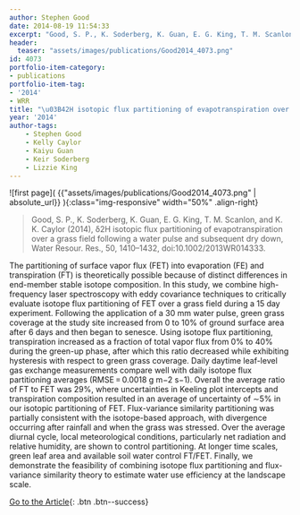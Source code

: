 ```yaml
---
author: Stephen Good
date: 2014-08-19 11:54:33
excerpt: "Good, S. P., K. Soderberg, K. Guan, E. G. King, T. M. Scanlon, and K. K. Caylor (2014), \u03B42H isotopic flux partitioning of evapotranspiration over a grass field following a water pulse and subsequent dry down, Water Resour. Res., 50, 1410\u20131432, doi:10.1002/ 2013WR014333."
header:
  teaser: "assets/images/publications/Good2014_4073.png"
id: 4073
portfolio-item-category:
- publications
portfolio-item-tag:
- '2014'
- WRR
title: "\u03B42H isotopic flux partitioning of evapotranspiration over a grass field following a water pulse and subsequent dry down"
year: '2014'
author-tags:
    - Stephen Good
    - Kelly Caylor
    - Kaiyu Guan
    - Keir Soderberg
    - Lizzie King
---
```


![first page]( {{"assets/images/publications/Good2014_4073.png" | absolute_url}} ){:class="img-responsive" width="50%" .align-right}

> Good, S. P., K. Soderberg, K. Guan, E. G. King, T. M. Scanlon, and K. K. Caylor (2014), δ2H isotopic flux partitioning of evapotranspiration over a grass field following a water pulse and subsequent dry down, Water Resour. Res., 50, 1410–1432, doi:10.1002/2013WR014333.


The partitioning of surface vapor flux (FET) into evaporation (FE) and transpiration (FT) is theoretically possible because of distinct differences in end-member stable isotope composition. In this study, we combine high-frequency laser spectroscopy with eddy covariance techniques to critically evaluate isotope flux partitioning of FET over a grass field during a 15 day experiment. Following the application of a 30 mm water pulse, green grass coverage at the study site increased from 0 to 10% of ground surface area after 6 days and then began to senesce. Using isotope flux partitioning, transpiration increased as a fraction of total vapor flux from 0% to 40% during the green-up phase, after which this ratio decreased while exhibiting hysteresis with respect to green grass coverage. Daily daytime leaf-level gas exchange measurements compare well with daily isotope flux partitioning averages (RMSE = 0.0018 g m−2 s−1). Overall the average ratio of FT to FET was 29%, where uncertainties in Keeling plot intercepts and transpiration composition resulted in an average of uncertainty of ∼5% in our isotopic partitioning of FET. Flux-variance similarity partitioning was partially consistent with the isotope-based approach, with divergence occurring after rainfall and when the grass was stressed. Over the average diurnal cycle, local meteorological conditions, particularly net radiation and relative humidity, are shown to control partitioning. At longer time scales, green leaf area and available soil water control FT/FET. Finally, we demonstrate the feasibility of combining isotope flux partitioning and flux-variance similarity theory to estimate water use efficiency at the landscape scale.


[Go to the Article](http://onlinelibrary.wiley.com/doi/10.1002/2013WR014333/abstract){: .btn .btn--success}